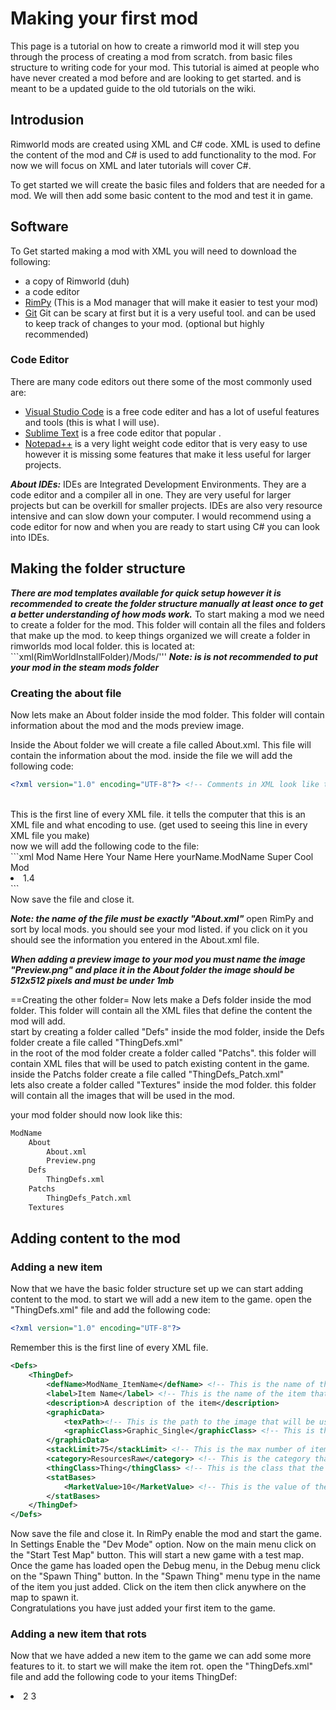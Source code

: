 # Making your first mod
This page is a tutorial on how to create a rimworld mod it will step you through the process of creating a mod from scratch. from basic files structure to writing code for your mod. This tutorial is aimed at people who have never created a mod before and are looking to get started. and is meant to be a updated guide to the old tutorials on the wiki.

## Introdusion
Rimworld mods are created using XML and C# code. XML is used to define the content of the mod and C# is used to add functionality to the mod. For now we will focus on XML and later tutorials will cover C#.

To get started we will create the basic files and folders that are needed for a mod. We will then add some basic content to the mod and test it in game.

## Software
To Get started making a mod with XML you will need to download the following:

* a copy of Rimworld (duh)
* a code editor
* [RimPy](https://steamcommunity.com/sharedfiles/filedetails/?id=1847679158) (This is a Mod manager that will make it easier to test your mod)
* [Git](https://git-scm.com/ ) Git can be scary at first but it is a very useful tool. and can be used to keep track of changes to your mod. (optional but highly recommended)

### Code Editor
There are many code editors out there some of the most commonly used are:

* [Visual Studio Code](https://code.visualstudio.com/ ) is a free code editer and has a lot of useful features and tools (this is what I will use).
* [Sublime Text](https://www.sublimetext.com/) is a free code editor that popular .
* [Notepad++](https://notepad-plus-plus.org/ ) is a very light weight code editor that is very easy to use however it is missing some features that make it less useful for larger projects.

***About IDEs:***
IDEs are Integrated Development Environments. They are a code editor and a compiler all in one. They are very useful for larger projects but can be overkill for smaller projects. IDEs are also very resource intensive and can slow down your computer. I would recommend using a code editor for now and when you are ready to start using C# you can look into IDEs.

## Making the folder structure
***There are mod templates available for quick setup however it is recommended to create the folder structure manually at least once to get a better understanding of how mods work.***
To start making a mod we need to create a folder for the mod. This folder will contain all the files and folders that make up the mod. to keep things organized we will create a folder in rimworlds mod local folder. this is located at: <br/>```xml(RimWorldInstallFolder)/Mods/'''
***Note: is is not recommended to put your mod in the steam mods folder***

### Creating the about file
Now lets make an About folder inside the mod folder. This folder will contain information about the mod and the mods preview image.

Inside the About folder we will create a file called About.xml. This file will contain the information about the mod. inside the file we will add the following code: <br/>

```xml
<?xml version="1.0" encoding="UTF-8"?> <!-- Comments in XML look like this-->
```
<br/>
This is the first line of every XML file. it tells the computer that this is an XML file and what encoding to use. (get used to seeing this line in every XML file you make) <br/>
now we will add the following code to the file: <br/>
```xml
<ModMetaData>
    <name>Mod Name Here</name> <!-- This is the name of the mod -->
    <author>Your Name Here</author> 
    <packageId>yourName.ModName</packageId> <!-- It is best to use this format-->
    <description>Super Cool Mod</description> <!-- Be Creative the description is what people will see when they look at your mod -->
    <supportedVersions>
        <li>1.4</li>
    </supportedVersions> <!-- This is the version of rimworld that the mod is compatible with -->
</ModMetaData> <!-- be sure to close all tags you open -->
```
<br/>
Now save the file and close it. <br/>

***Note: the name of the file must be exactly "About.xml"***
open RimPy and sort by local mods. you should see your mod listed. if you click on it you should see the information you entered in the About.xml file. <br/>

***When adding a preview image to your mod you must name the image "Preview.png" and place it in the About folder the image should be 512x512 pixels and must be under 1mb***

==Creating the other folder=
Now lets make a Defs folder inside the mod folder. This folder will contain all the XML files that define the content the mod will add. <br/>
start by creating a folder called "Defs" inside the mod folder, inside the Defs folder create a file called "ThingDefs.xml" <br/>
in the root of the mod folder create a folder called "Patchs". this folder will contain XML files that will be used to patch existing content in the game. inside the Patchs folder create a file called "ThingDefs_Patch.xml" <br/>
lets also create a folder called "Textures" inside the mod folder. this folder will contain all the images that will be used in the mod. <br/>

your mod folder should now look like this: <br/>
```xml
ModName
    About
        About.xml
        Preview.png
    Defs
        ThingDefs.xml
    Patchs
        ThingDefs_Patch.xml
    Textures
```

## Adding content to the mod

### Adding a new item
Now that we have the basic folder structure set up we can start adding content to the mod. to start we will add a new item to the game. open the "ThingDefs.xml" file and add the following code: <br/>

```xml 
<?xml version="1.0" encoding="UTF-8"?>
```
Remember this is the first line of every XML file.
<br/>
```xml 
<Defs>
    <ThingDef>
        <defName>ModName_ItemName</defName> <!-- This is the name of the item. it must be unique and follow the format ModName_ItemName -->
        <label>Item Name</label> <!-- This is the name of the item that will be displayed in game -->
        <description>A description of the item</description> 
        <graphicData>
            <texPath><!-- This is the path to the image that will be used for the item --></texPath> 
            <graphicClass>Graphic_Single</graphicClass> <!-- This is the type of graphic that will be used for the item leave this as Single for now -->
        </graphicData>
        <stackLimit>75</stackLimit> <!-- This is the max number of items that can be stacked in one tile -->
        <category>ResourcesRaw</category> <!-- This is the category that the item will be placed in -->
        <thingClass>Thing</thingClass> <!-- This is the class that the item will use -->
        <statBases>
            <MarketValue>10</MarketValue> <!-- This is the value of the item -->
        </statBases>
    </ThingDef>
</Defs>
```
Now save the file and close it. In RimPy enable the mod and start the game. In Settings Enable the "Dev Mode" option. Now on the main menu click on the "Start Test Map" button. This will start a new game with a test map. Once the game has loaded open the Debug menu, in the Debug menu click on the "Spawn Thing" button. In the "Spawn Thing" menu type in the name of the item you just added. Click on the item then click anywhere on the map to spawn it.
<br/>
Congratulations you have just added your first item to the game. 

### Adding a new item that rots
Now that we have added a new item to the game we can add some more features to it. to start we will make the item rot. open the "ThingDefs.xml" file and add the following code to your items ThingDef: <br/>
<comps>
     <li Class="CompProperties_Rottable">
        <daysToRotStart>2</daysToRotStart> <!-- This is the number of days it takes for the item to start rotting -->
        <daysToDessicated>3</daysToDessicated> <!-- This is the number of days it takes for the item to start dessicating -->
    </li>
</comps>

